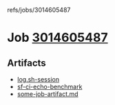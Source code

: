 refs/jobs/3014605487

# Job [3014605487](https://github.com/rokmoln/support-firecloud/runs/3014605487?check_suite_focus=true)

## Artifacts

* [log.sh-session](log.sh-session)
* [sf-ci-echo-benchmark](sf-ci-echo-benchmark)
* [some-job-artifact.md](some-job-artifact.md)

